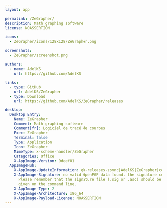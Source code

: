 ```yaml
---
layout: app

permalink: /ZeGrapher/
description: Math graphing software
license: NOASSERTION

icons:
  - ZeGrapher/icons/128x128/ZeGrapher.png

screenshots:
  - ZeGrapher/screenshot.png

authors:
  - name: AdelKS
    url: https://github.com/AdelKS

links:
  - type: GitHub
    url: AdelKS/ZeGrapher
  - type: Download
    url: https://github.com/AdelKS/ZeGrapher/releases

desktop:
  Desktop Entry:
    Name: ZeGrapher
    Comment: Math graphing software
    Comment[fr]: Logiciel de tracé de courbes
    Exec: ZeGrapher
    Terminal: false
    Type: Application
    Icon: ZeGrapher
    MimeType: x-scheme-handler/ZeGrapher
    Categories: Office
    X-AppImage-Version: 9deef01
  AppImageHub:
    X-AppImage-UpdateInformation: gh-releases-zsync|AdelKS|ZeGrapher|continuous|ZeGrapher*-x86_64.AppImage.zsync
    X-AppImage-Signature: no valid OpenPGP data found. the signature could not be verified.
      Please remember that the signature file (.sig or .asc) should be the first file
      given on the command line.
    X-AppImage-Type: 2
    X-AppImage-Architecture: x86_64
    X-AppImage-Payload-License: NOASSERTION
---
```

